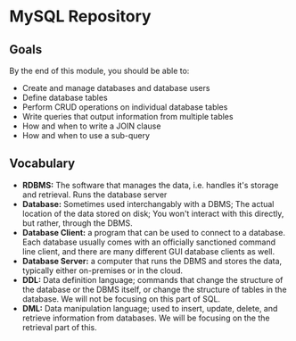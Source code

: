 # MySQL Repository

## Goals
By the end of this module, you should be able to:

- Create and manage databases and database users
- Define database tables
- Perform CRUD operations on individual database tables
- Write queries that output information from multiple tables
- How and when to write a JOIN clause
- How and when to use a sub-query

## Vocabulary

- **RDBMS:** The software that manages the data, i.e. handles it's storage and retrieval. Runs the database server
- **Database:** Sometimes used interchangably with a DBMS; The actual location of the data stored on disk; You won't interact with this directly, but rather, through the DBMS.
- **Database Client:** a program that can be used to connect to a database. Each database usually comes with an officially sanctioned command line client, and there are many different GUI database clients as well.
- **Database Server:** a computer that runs the DBMS and stores the data, typically either on-premises or in the cloud.
- **DDL:** Data definition language; commands that change the structure of the database or the DBMS itself, or change the structure of tables in the database. We will not be focusing on this part of SQL.
- **DML:** Data manipulation language; used to insert, update, delete, and retrieve information from databases. We will be focusing on the the retrieval part of this.